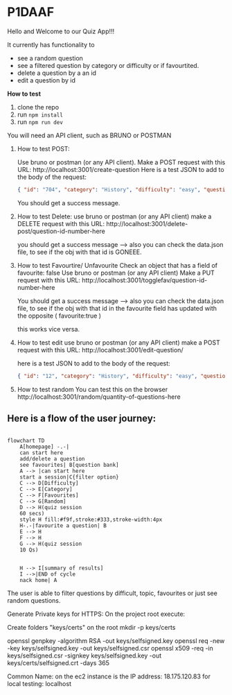# P1DAAF
Hello and Welcome to our Quiz App!!!

It currently has functionality to 
- see a random question
- see a filtered question by category or difficulty or if favourtited. 
- delete a question by a an id
- edit a question by id

**How to test**

1. clone the repo
2. run ```npm install```
3. run ```npm run dev```

You will need an API client, such as BRUNO or POSTMAN

1. How to test POST:

    Use bruno or postman (or any API client).
    Make a POST request with this URL: http://localhost:3001/create-question
    Here is a test JSON to add to the body of the request:

    ```json
    { "id": "704", "category": "History", "difficulty": "easy", "question": "When was Princess Diana Born?", "options": ["01/07/1998", "07/07/1998", "02/02/1961", "09/09/1990"], "answer": "07/07/1998", "favourited": true, "timestamp": "10/10/10" } 
    ```
    You should get a success message. 


2. How to test Delete:
    use bruno or postman (or any API client)
    make a DELETE request with this URL: http://localhost:3001/delete-post/question-id-number-here

    you should get a success message --> also you can check the data.json file, to see if the obj with that id is GONEEE. 


3. How to test Favourtire/ Unfavourite
    Check an object that has a field of favourite: false
    Use bruno or postman (or any API client)
    Make a PUT request with this URL: http://localhost:3001/togglefav/question-id-number-here

    You should get a success message --> also you can check the data.json file, to see if the obj with that id in the favourite field has updated with the opposite ( favourite:true )

    this works vice versa. 


4. How to test edit
    use bruno or postman (or any API client)
    make a POST request with this URL: http://localhost:3001/edit-question/

    here is a test JSON to add to the body of the request:
    ```json
    { "id": "12", "category": "History", "difficulty": "easy", "question": "When was Princess Diana Born?", "options": ["01/07/1998", "07/07/1998", "02/02/1961", "09/09/1990"], "answer": "07/07/1998", "favourited": true, "timestamp": "10/10/10" } 
    ```

5. How to test random 
    You can test this on the browser
    http://localhost:3001/random/quantity-of-questions-here


## Here is a flow of the user journey:

```mermaid

flowchart TD
    A[homepage] -.-|
    can start here
    add/delete a question
    see favourites| B[question bank]
    A --> |can start here
    start a session|C{filter option}
    C --> D[Difficulty]
    C --> E[Category]
    C --> F[Favourites]
    C --> G[Random]
    D --> H(quiz session
    60 secs)
    style H fill:#f9f,stroke:#333,stroke-width:4px
    H-.-|favourite a question| B
    E --> H
    F --> H
    G --> H(quiz session
    10 Qs)


    H --> I[summary of results]
    I -->|END of cycle
    nack home| A 

```

The user is able to filter questions by difficult, topic, favourites or just see random questions. 


Generate Private keys for HTTPS:
On the project root execute:


Create folders "keys/certs" on the root
mkdir -p keys/certs

openssl genpkey -algorithm RSA -out keys/selfsigned.key
openssl req -new -key keys/selfsigned.key -out keys/selfsigned.csr
openssl x509 -req -in keys/selfsigned.csr -signkey keys/selfsigned.key -out keys/certs/selfsigned.crt -days 365


Common Name:
    on the ec2 instance is the IP address: 18.175.120.83
    for local testing: localhost


